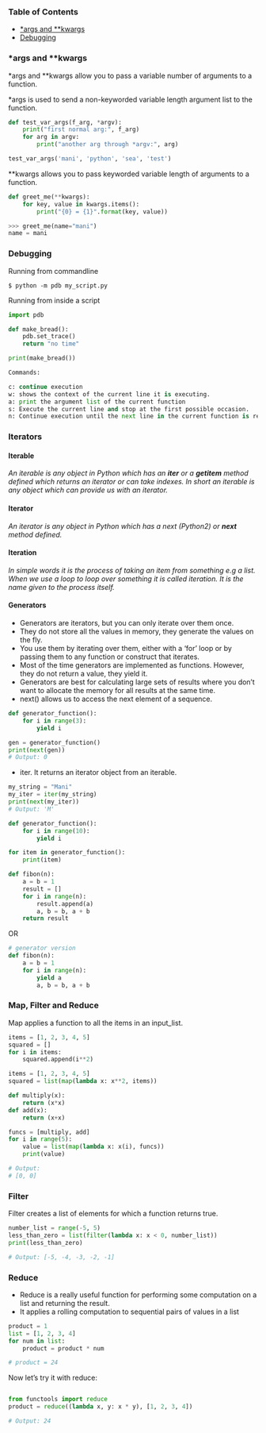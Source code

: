 ### Table of Contents
- [*args and **kwargs](#-args-and---kwargs)
- [Debugging](#debugging)

### *args and **kwargs

 *args and **kwargs allow you to pass a variable number of arguments to a function.
 
 *args is used to send a non-keyworded variable length argument list to the function.

```python
def test_var_args(f_arg, *argv):
    print("first normal arg:", f_arg)
    for arg in argv:
        print("another arg through *argv:", arg)

test_var_args('mani', 'python', 'sea', 'test')
```

**kwargs allows you to pass keyworded variable length of arguments to a function.

```python
def greet_me(**kwargs):
    for key, value in kwargs.items():
        print("{0} = {1}".format(key, value))

>>> greet_me(name="mani")
name = mani
```

### Debugging

Running from commandline

```
$ python -m pdb my_script.py
```

Running from inside a script

```python
import pdb

def make_bread():
    pdb.set_trace()
    return "no time"

print(make_bread())

Commands:

c: continue execution
w: shows the context of the current line it is executing.
a: print the argument list of the current function
s: Execute the current line and stop at the first possible occasion.
n: Continue execution until the next line in the current function is reached or it returns.
```

### Iterators

#### Iterable
_An iterable is any object in Python which has an __iter__ or a __getitem__ method defined which returns an iterator or can take indexes. In short an iterable is any object which can provide us with an iterator._

#### Iterator
_An iterator is any object in Python which has a next (Python2) or __next__ method defined._

#### Iteration
_In simple words it is the process of taking an item from something e.g a list. When we use a loop to loop over something it is called iteration. It is the name given to the process itself._

#### Generators
- Generators are iterators, but you can only iterate over them once.
- They do not store all the values in memory, they generate the values on the fly. 
- You use them by iterating over them, either with a ‘for’ loop or by passing them to any function or construct that iterates. 
- Most of the time generators are implemented as functions. However, they do not return a value, they yield it.
- Generators are best for calculating large sets of results where you don’t want to allocate the memory for all results at the same time.
- next() allows us to access the next element of a sequence.
```python
def generator_function():
    for i in range(3):
        yield i

gen = generator_function()
print(next(gen))
# Output: 0
```
- iter. It returns an iterator object from an iterable. 
```python
my_string = "Mani"
my_iter = iter(my_string)
print(next(my_iter))
# Output: 'M'
```

```python
def generator_function():
    for i in range(10):
        yield i

for item in generator_function():
    print(item)
```

```python
def fibon(n):
    a = b = 1
    result = []
    for i in range(n):
        result.append(a)
        a, b = b, a + b
    return result
```
OR
```python
# generator version
def fibon(n):
    a = b = 1
    for i in range(n):
        yield a
        a, b = b, a + b
```

### Map, Filter and Reduce

Map applies a function to all the items in an input_list.

```python
items = [1, 2, 3, 4, 5]
squared = []
for i in items:
    squared.append(i**2)
```
```python
items = [1, 2, 3, 4, 5]
squared = list(map(lambda x: x**2, items))
```
```python
def multiply(x):
    return (x*x)
def add(x):
    return (x+x)

funcs = [multiply, add]
for i in range(5):
    value = list(map(lambda x: x(i), funcs))
    print(value)

# Output:
# [0, 0]
```

### Filter

Filter creates a list of elements for which a function returns true.

```python
number_list = range(-5, 5)
less_than_zero = list(filter(lambda x: x < 0, number_list))
print(less_than_zero)

# Output: [-5, -4, -3, -2, -1]
```

### Reduce

- Reduce is a really useful function for performing some computation on a list and returning the result.
- It applies a rolling computation to sequential pairs of values in a list

```python
product = 1
list = [1, 2, 3, 4]
for num in list:
    product = product * num

# product = 24
```
Now let’s try it with reduce:

```python

from functools import reduce
product = reduce((lambda x, y: x * y), [1, 2, 3, 4])

# Output: 24
```
